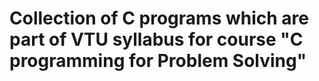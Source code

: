 # Collection of C programs which are part of VTU syllabus for course "C programming for Problem Solving"
